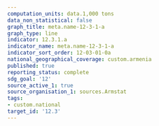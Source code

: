 ```yaml
---
computation_units: data.1,000 tons
data_non_statistical: false
graph_title: meta.name-12-3-1-a
graph_type: line
indicator: 12.3.1.a
indicator_name: meta.name-12-3-1-a
indicator_sort_order: 12-03-01-0a
national_geographical_coverage: custom.armenia
published: true
reporting_status: complete
sdg_goal: '12'
source_active_1: true
source_organisation_1: sources.Armstat
tags:
- custom.national
target_id: '12.3'
---
```

